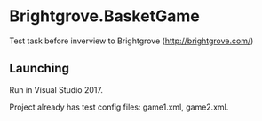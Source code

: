 # Brightgrove.BasketGame
Test task before inverview to Brightgrove (http://brightgrove.com/)

## Launching
Run in Visual Studio 2017.

Project already has test config files: game1.xml, game2.xml.
